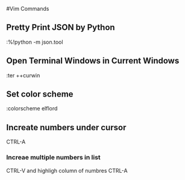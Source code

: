 #Vim Commands

## Pretty Print JSON by Python
:%!python -m json.tool

## Open Terminal Windows in Current Windows
:ter ++curwin

## Set color scheme
:colorscheme elflord

## Increate numbers under cursor
CTRL-A
### Increae multiple numbers in list
CTRL-V  and highligh column of numbres
CTRL-A
